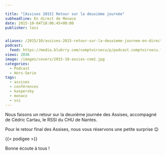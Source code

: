 ```yaml
---

title: "[Assises 2015] Retour sur la deuxième journée"
subheadline: En direct de Monaco
date: 2015-10-04T18:06:45+00:00
publisher: lois


aliases: /2015/10/assises-2015-retour-sur-la-deuxieme-journee-en-direct-de-monaco/
podcast:
  feed: https://media.blubrry.com/comptoirsecu/p/podcast.comptoirsecu.fr/CSEC.HS07.2015-10-04.ASSISES2015_JOUR2.mp3
views: 2036
image: /images/covers/2015-10-assies-com1.jpg
categories:
  - Podcast
  - Hors-Serie
tags:
  - assises
  - conférences
  - kaspersky
  - monaco
  - ssi
---
```



Nous faisons un retour sur la deuxième journée des Assises, accompagné de Cédric Cartau, le RSSI du CHU de Nantes.

Pour le retour final des Assises, nous vous réservons une petite surprise 😉

{{< podigee >}}

Bonne écoute à tous !
